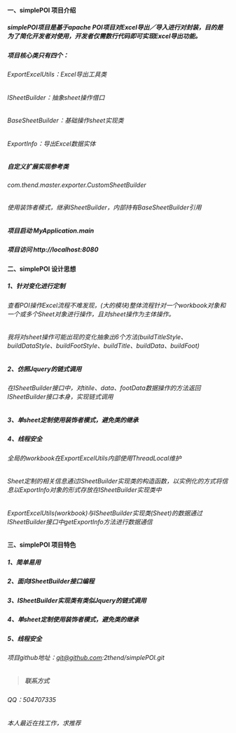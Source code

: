 #### 一、simplePOI 项目介绍
##### simplePOI项目是基于apache POI项目对Excel导出／导入进行对封装，目的是为了简化开发者对使用，开发者仅需数行代码即可实现Excel导出功能。
##### 项目核心类只有四个：
###### ExportExcelUtils：Excel导出工具类
###### ISheetBuilder：抽象sheet操作借口
###### BaseSheetBuilder：基础操作sheet实现类
###### ExportInfo：导出Excel数据实体

##### 自定义扩展实现参考类
###### com.thend.master.exporter.CustomSheetBuilder
###### 使用装饰者模式，继承ISheetBuilder，内部持有BaseSheetBuilder引用

##### 项目启动 MyApplication.main
##### 项目访问 http://localhost:8080

#### 二、simplePOI 设计思想
##### 1、针对变化进行定制
###### 查看POI操作Excel流程不难发现，(大的模块)整体流程针对一个workbook对象和一个或多个Sheet对象进行操作，且对sheet操作为主体操作。
###### 我将对sheet操作可能出现的变化抽象出6个方法(buildTitleStyle、buildDataStyle、buildFootStyle、buildTitle、buildData、buildFoot)

##### 2、仿照Jquery的链式调用
###### 在ISheetBuilder接口中，对titile、data、footData数据操作的方法返回ISheetBuilder接口本身，实现链式调用

##### 3、单sheet定制使用装饰者模式，避免类的继承

##### 4、线程安全
###### 全局的workbook在ExportExcelUtils内部使用ThreadLocal维护
###### Sheet定制的相关信息通过ISheetBuilder实现类的构造函数，以实例化的方式将信息以ExportInfo对象的形式存放在ISheetBuilder实现类中
###### ExportExcelUtils(workbook)与ISheetBuilder实现类(Sheet)的数据通过ISheetBuilder接口中getExportInfo方法进行数据通信

#### 三、simplePOI 项目特色
##### 1、简单易用
##### 2、面向ISheetBuilder接口编程
##### 3、ISheetBuilder实现类有类似Jquery的链式调用
##### 4、单sheet定制使用装饰者模式，避免类的继承
##### 5、线程安全

###### 项目github地址：git@github.com:2thend/simplePOI.git

>##### 联系方式
###### QQ：504707335

###### 本人最近在找工作，求推荐
